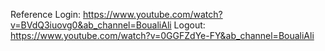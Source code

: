 Reference 
Login: https://www.youtube.com/watch?v=BVdQ3iuovg0&ab_channel=BoualiAli
Logout: https://www.youtube.com/watch?v=0GGFZdYe-FY&ab_channel=BoualiAli
